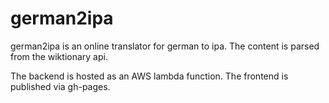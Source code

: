 # german2ipa


german2ipa is an online translator for german to ipa.
The content is parsed from the wiktionary api.


The backend is hosted as an AWS lambda function.
The frontend is published via gh-pages.
